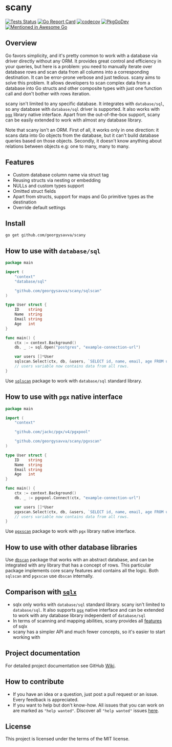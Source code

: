 # scany

[![Tests Status](https://github.com/georgysavva/scany/actions/workflows/test.yml/badge.svg?branch=master)](https://github.com/georgysavva/scany/actions/workflows/test.yml)
[![Go Report Card](https://goreportcard.com/badge/github.com/georgysavva/scany)](https://goreportcard.com/report/github.com/georgysavva/scany)
[![codecov](https://codecov.io/gh/georgysavva/scany/branch/master/graph/badge.svg)](https://codecov.io/gh/georgysavva/scany)
[![PkgGoDev](https://pkg.go.dev/badge/github.com/georgysavva/scany)](https://pkg.go.dev/github.com/georgysavva/scany)
[![Mentioned in Awesome Go](https://awesome.re/mentioned-badge.svg)](https://github.com/avelino/awesome-go)  

## Overview

Go favors simplicity, and it's pretty common to work with a database via driver directly without any ORM. It provides
great control and efficiency in your queries, but here is a problem:
you need to manually iterate over database rows and scan data from all columns into a corresponding destination. It can
be error-prone verbose and just tedious. scany aims to solve this problem. It allows developers to scan complex data
from a database into Go structs and other composite types with just one function call and don't bother with rows
iteration.

scany isn't limited to any specific database. It integrates with `database/sql`, so any database with `database/sql`
driver is supported. It also works with [`pgx`](https://github.com/jackc/pgx) library native interface. Apart from the
out-of-the-box support, scany can be easily extended to work with almost any database library.

Note that scany isn't an ORM. First of all, it works only in one direction:
it scans data into Go objects from the database, but it can't build database queries based on those objects. Secondly,
it doesn't know anything about relations between objects e.g: one to many, many to many.

## Features

* Custom database column name via struct tag
* Reusing structs via nesting or embedding 
* NULLs and custom types support
* Omitted struct fields
* Apart from structs, support for maps and Go primitive types as the destination
* Override default settings

## Install

```
go get github.com/georgysavva/scany
```

## How to use with `database/sql`

```go
package main

import (
	"context"
	"database/sql"

	"github.com/georgysavva/scany/sqlscan"
)

type User struct {
	ID    string
	Name  string
	Email string
	Age   int
}

func main() {
	ctx := context.Background()
	db, _ := sql.Open("postgres", "example-connection-url")

	var users []*User
	sqlscan.Select(ctx, db, &users, `SELECT id, name, email, age FROM users`)
	// users variable now contains data from all rows.
}
```

Use [`sqlscan`](https://pkg.go.dev/github.com/georgysavva/scany/sqlscan) 
package to work with `database/sql` standard library. 


## How to use with `pgx` native interface

```go
package main

import (
	"context"

	"github.com/jackc/pgx/v4/pgxpool"

	"github.com/georgysavva/scany/pgxscan"
)

type User struct {
	ID    string
	Name  string
	Email string
	Age   int
}

func main() {
	ctx := context.Background()
	db, _ := pgxpool.Connect(ctx, "example-connection-url")

	var users []*User
	pgxscan.Select(ctx, db, &users, `SELECT id, name, email, age FROM users`)
	// users variable now contains data from all rows.
}
```

Use [`pgxscan`](https://pkg.go.dev/github.com/georgysavva/scany/pgxscan) 
package to work with `pgx` library native interface. 

## How to use with other database libraries

Use [`dbscan`](https://pkg.go.dev/github.com/georgysavva/scany/dbscan) package that works with an abstract database, 
and can be integrated with any library that has a concept of rows. This particular package implements core scany
features and contains all the logic. Both `sqlscan` and `pgxscan` use `dbscan` internally.

## Comparison with [`sqlx`](https://github.com/jmoiron/sqlx)

* sqlx only works with `database/sql` standard library. scany isn't limited to `database/sql`. It also
  supports [`pgx`](https://github.com/jackc/pgx) native interface and can be extended to work with any database library
  independent of `database/sql`
* In terms of scanning and mapping abilities, scany provides
  all [features](https://github.com/georgysavva/scany#features) of sqlx
* scany has a simpler API and much fewer concepts, so it's easier to start working with

## Project documentation

For detailed project documentation see GitHub [Wiki](https://github.com/georgysavva/scany/wiki).

## How to contribute

- If you have an idea or a question, just post a pull request or an issue. Every feedback is appreciated.
- If you want to help but don't know-how. All issues that you can work on are marked as `"help wanted"`. Discover all `"help wanted"` issues [here](https://github.com/georgysavva/scany/issues?q=is%3Aissue+is%3Aopen+label%3A%22help+wanted%22).


## License

This project is licensed under the terms of the MIT license.
